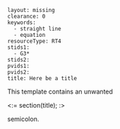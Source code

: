 ````
layout: missing
clearance: 0
keywords:
  - straight line
  - equation
resourceType: RT4
stids1:
  - G3*
stids2:
pvids1:
pvids2:
title: Here be a title
````

This template contains an unwanted 

<:= section(title); :>

semicolon.
